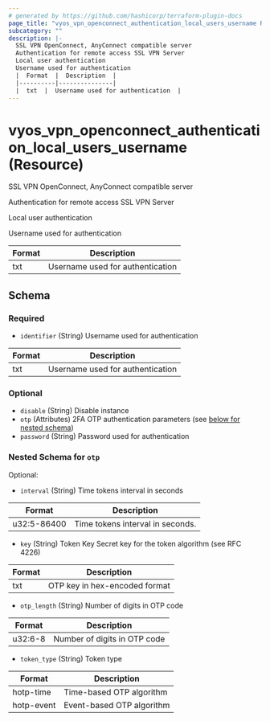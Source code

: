 ```yaml
---
# generated by https://github.com/hashicorp/terraform-plugin-docs
page_title: "vyos_vpn_openconnect_authentication_local_users_username Resource - vyos"
subcategory: ""
description: |-
  SSL VPN OpenConnect, AnyConnect compatible server
  Authentication for remote access SSL VPN Server
  Local user authentication
  Username used for authentication
  |  Format  |  Description  |
  |----------|---------------|
  |  txt  |  Username used for authentication  |
---
```


# vyos_vpn_openconnect_authentication_local_users_username (Resource)

SSL VPN OpenConnect, AnyConnect compatible server

Authentication for remote access SSL VPN Server

Local user authentication

Username used for authentication

|  Format  |  Description  |
|----------|---------------|
|  txt  |  Username used for authentication  |



<!-- schema generated by tfplugindocs -->
## Schema

### Required

- `identifier` (String) Username used for authentication

|  Format  |  Description  |
|----------|---------------|
|  txt  |  Username used for authentication  |

### Optional

- `disable` (String) Disable instance
- `otp` (Attributes) 2FA OTP authentication parameters (see [below for nested schema](#nestedatt--otp))
- `password` (String) Password used for authentication

<a id="nestedatt--otp"></a>
### Nested Schema for `otp`

Optional:

- `interval` (String) Time tokens interval in seconds

|  Format  |  Description  |
|----------|---------------|
|  u32:5-86400  |  Time tokens interval in seconds.  |
- `key` (String) Token Key Secret key for the token algorithm (see RFC 4226)

|  Format  |  Description  |
|----------|---------------|
|  txt  |  OTP key in hex-encoded format  |
- `otp_length` (String) Number of digits in OTP code

|  Format  |  Description  |
|----------|---------------|
|  u32:6-8  |  Number of digits in OTP code  |
- `token_type` (String) Token type

|  Format  |  Description  |
|----------|---------------|
|  hotp-time  |  Time-based OTP algorithm  |
|  hotp-event  |  Event-based OTP algorithm  |
